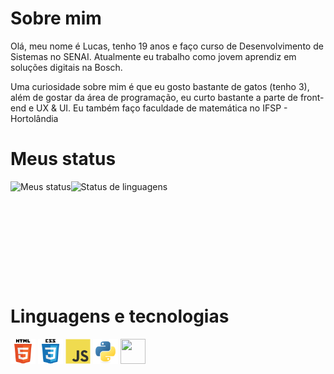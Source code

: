 <h1> Sobre mim </h1>

<p> Olá, meu nome é Lucas, tenho 19 anos e faço curso de Desenvolvimento de Sistemas no SENAI. Atualmente eu trabalho como jovem aprendiz em soluções digitais na Bosch. </p>

<p> Uma curiosidade sobre mim é que eu gosto bastante de gatos (tenho 3), além de gostar da área de programação, eu curto bastante a parte de front-end e UX & UI. Eu também faço faculdade de matemática no IFSP - Hortolândia </p>

<h1> Meus status </h1>

<div style="display: flex;">
   <img height="160px" src="https://github-readme-stats-sigma-five.vercel.app/api?username=lucasboaratti&show_icons=true&theme=dracula&include_all_commits=true&count_private=true" alt="Meus status"/>
   <img height="160px" src="https://github-readme-stats-sigma-five.vercel.app/api/top-langs/?username=lucasboaratti&layout=compact&langs_count=5&theme=dracula" alt="Status de linguagens"/>
</div>

<h1> Linguagens e tecnologias </h1>

<div style="align: left;">
   <a href="https://www.w3schools.com/html/default.asp" target="blank"> <img src="https://raw.githubusercontent.com/devicons/devicon/master/icons/html5/html5-original-wordmark.svg" alt="html5" width="40" height="40"/></a>
   <a href="https://www.w3schools.com/css/" target="blank"> <img src="https://raw.githubusercontent.com/devicons/devicon/master/icons/css3/css3-original-wordmark.svg" alt="css3" width="40" height="40"/></a>
   <a href="https://www.w3schools.com/js/" target="blank"> <img src="https://raw.githubusercontent.com/devicons/devicon/master/icons/javascript/javascript-original.svg" alt="javascript" width="40" height="40"/></a>
   <a href="https://www.w3schools.com/python/" target="blank"> <img src="https://raw.githubusercontent.com/devicons/devicon/master/icons/python/python-original.svg" alt="python" width="40" height="40"/></a>
   <a href="https://www.figma.com/pt-br/" target="blank"> <img src="https://cdn.jsdelivr.net/gh/devicons/devicon/icons/figma/figma-original.svg" width="40" height="40"/>
</div>
